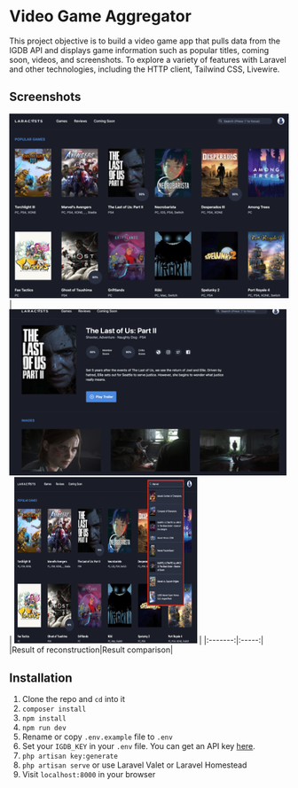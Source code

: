 # Video Game Aggregator

This project objective is to build a video game app that pulls data from the IGDB API and displays game information such as popular titles, coming soon, videos, and screenshots. To explore a variety of features with Laravel and other technologies, including the HTTP client, Tailwind CSS, Livewire.

## Screenshots
![screenshot](https://github.com/karta020500/Videogames/blob/master/screenshot/screenshot01.png)
|  <img src="https://github.com/karta020500/Videogames/blob/master/screenshot/screenshot02.png" width = "500" height = "300" /> | <img src="https://github.com/karta020500/Videogames/blob/master/screenshot/screenshot04.png" width = "330" height = "300" />  | 
|:-------:|:-----:|
|Result of reconstruction|Result comparison|

## Installation

1. Clone the repo and `cd` into it
2. `composer install`
3. `npm install`
4. `npm run dev`
5. Rename or copy `.env.example` file to `.env`
6. Set your `IGDB_KEY` in your `.env` file. You can get an API key [here](https://api.igdb.com).
7. `php artisan key:generate`
8. `php artisan serve` or use Laravel Valet or Laravel Homestead
9. Visit `localhost:8000` in your browser
